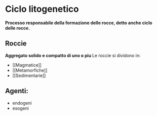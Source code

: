 # Ciclo litogenetico
<b>Processo responsabile della formazione delle rocce, detto anche ciclo delle rocce.</b> 
 
## Roccie
<b>Aggregato solido e compatto di uno o piu </b>
Le roccie si dividono in:
- [[Magmatice]]
- [[Metamorfiche]]
- [[Sedimentarie]]

## Agenti: 
- endogeni
- esogeni

